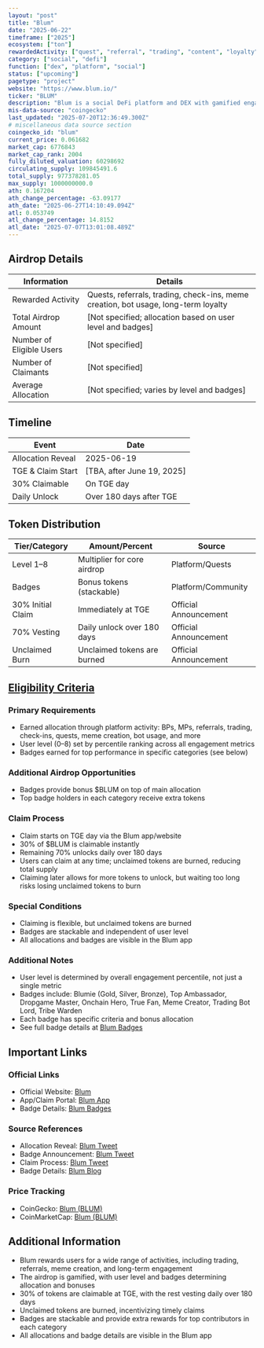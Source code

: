 ```yaml
---
layout: "post"
title: "Blum"
date: "2025-06-22"
timeframe: ["2025"]
ecosystem: ["ton"]
rewardedActivity: ["quest", "referral", "trading", "content", "loyalty"]
category: ["social", "defi"]
function: ["dex", "platform", "social"]
status: ["upcoming"]
pagetype: "project"
website: "https://www.blum.io/"
ticker: "BLUM"
description: "Blum is a social DeFi platform and DEX with gamified engagement, referral, and trading features, rewarding users for activity, quests, and community participation."
mis-data-source: "coingecko"
last_updated: "2025-07-20T12:36:49.300Z"
# miscellaneous data source section
coingecko_id: "blum"
current_price: 0.061682
market_cap: 6776843
market_cap_rank: 2004
fully_diluted_valuation: 60298692
circulating_supply: 109845491.6
total_supply: 977378281.05
max_supply: 1000000000.0
ath: 0.167204
ath_change_percentage: -63.09177
ath_date: "2025-06-27T14:10:49.094Z"
atl: 0.053749
atl_change_percentage: 14.8152
atl_date: "2025-07-07T13:01:08.489Z"
---
```


## Airdrop Details

| Information              | Details                                                     |
| ------------------------ | ----------------------------------------------------------- |
| Rewarded Activity        | Quests, referrals, trading, check-ins, meme creation, bot usage, long-term loyalty |
| Total Airdrop Amount     | [Not specified; allocation based on user level and badges]   |
| Number of Eligible Users | [Not specified]                                             |
| Number of Claimants      | [Not specified]                                             |
| Average Allocation       | [Not specified; varies by level and badges]                 |

## Timeline

| Event               | Date                                           |
| ------------------- | ---------------------------------------------- |
| Allocation Reveal   | 2025-06-19                                     |
| TGE & Claim Start   | [TBA, after June 19, 2025]                     |
| 30% Claimable       | On TGE day                                     |
| Daily Unlock        | Over 180 days after TGE                        |

## Token Distribution

| Tier/Category      | Amount/Percent                | Source                    |
| ------------------ | ---------------------------- | ------------------------- |
| Level 1–8          | Multiplier for core airdrop   | Platform/Quests           |
| Badges             | Bonus tokens (stackable)      | Platform/Community        |
| 30% Initial Claim  | Immediately at TGE            | Official Announcement     |
| 70% Vesting        | Daily unlock over 180 days    | Official Announcement     |
| Unclaimed Burn     | Unclaimed tokens are burned   | Official Announcement     |

## [Eligibility Criteria](https://www.blum.io/post/blum-badges)

### Primary Requirements

- Earned allocation through platform activity: BPs, MPs, referrals, trading, check-ins, quests, meme creation, bot usage, and more
- User level (0–8) set by percentile ranking across all engagement metrics
- Badges earned for top performance in specific categories (see below)

### Additional Airdrop Opportunities

- Badges provide bonus $BLUM on top of main allocation
- Top badge holders in each category receive extra tokens

### Claim Process

- Claim starts on TGE day via the Blum app/website
- 30% of $BLUM is claimable instantly
- Remaining 70% unlocks daily over 180 days
- Users can claim at any time; unclaimed tokens are burned, reducing total supply
- Claiming later allows for more tokens to unlock, but waiting too long risks losing unclaimed tokens to burn

### Special Conditions

- Claiming is flexible, but unclaimed tokens are burned
- Badges are stackable and independent of user level
- All allocations and badges are visible in the Blum app

### Additional Notes

- User level is determined by overall engagement percentile, not just a single metric
- Badges include: Blumie (Gold, Silver, Bronze), Top Ambassador, Dropgame Master, Onchain Hero, True Fan, Meme Creator, Trading Bot Lord, Tribe Warden
- Each badge has specific criteria and bonus allocation
- See full badge details at [Blum Badges](https://www.blum.io/post/blum-badges)

## Important Links

### Official Links

- Official Website: [Blum](https://www.blum.io/)
- App/Claim Portal: [Blum App](https://t.me/Blum)
- Badge Details: [Blum Badges](https://www.blum.io/post/blum-badges)

### Source References

- Allocation Reveal: [Blum Tweet](https://x.com/blumcrypto/status/1935746821529440588)
- Badge Announcement: [Blum Tweet](https://x.com/blumcrypto/status/1935746821529440588)
- Claim Process: [Blum Tweet](https://x.com/blumcrypto/status/1935746821529440588)
- Badge Details: [Blum Blog](https://www.blum.io/post/blum-badges)

### Price Tracking

- CoinGecko: [Blum (BLUM)](https://www.coingecko.com/en/coins/blum)
- CoinMarketCap: [Blum (BLUM)](https://coinmarketcap.com/currencies/blum/)

## Additional Information

- Blum rewards users for a wide range of activities, including trading, referrals, meme creation, and long-term engagement
- The airdrop is gamified, with user level and badges determining allocation and bonuses
- 30% of tokens are claimable at TGE, with the rest vesting daily over 180 days
- Unclaimed tokens are burned, incentivizing timely claims
- Badges are stackable and provide extra rewards for top contributors in each category
- All allocations and badge details are visible in the Blum app